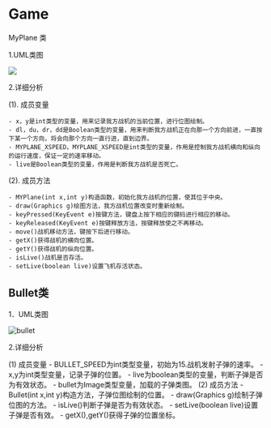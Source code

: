 # Game
MyPlane 类

1.UML类图

![](http://thumbnail0.baidupcs.com/thumbnail/fb0d62a95824dfc599428dc447f54ba9?fid=1817384346-250528-690497777942691&time=1495087200&rt=sh&sign=FDTAER-DCb740ccc5511e5e8fedcff06b081203-GyoYgT2qkPUzgwvqJgSSYWmWkw4%3D&expires=8h&chkv=0&chkbd=0&chkpc=&dp-logid=3191675424964360478&dp-callid=0&size=c710_u400&quality=100)

2.详细分析

 (1). 成员变量
 
    - x，y是int类型的变量，用来记录我方战机的当前位置，进行位图绘制。
    - dl，du，dr，dd是Boolean类型的变量，用来判断我方战机正在向那一个方向前进，一直按下某一个方向，将会向那个方向一直行进，直到边界。
    - MYPLANE_XSPEED，MYPLANE_XSPEED是int类型的变量，作用是控制我方战机横向和纵向的运行速度，保证一定的速率移动。
    - live是Boolean类型的变量，作用是判断我方战机是否死亡。
(2). 成员方法
 
    - MYPlane(int x,int y)构造函数，初始化我方战机的位置，使其位于中央。
    - draw(Graphics g)绘图方法，我方战机位置改变时重新绘制。
    - keyPressed(KeyEvent e)按键方法，键盘上按下相应的键码进行相应的移动。
    - keyReleased(KeyEvent e)按键释放方法，按键释放使之不再移动。
    - move()战机移动方法，键按下后进行移动。
    - getX()获得战机的横向位置。
    - getY()获得战机的纵向位置。
    - isLive()战机是否存活。
    - setLive(boolean live)设置飞机存活状态。 
    
Bullet类
-------
1．UML类图

![bullet][1]


  [1]: http://thumbnail0.baidupcs.com/thumbnail/0dd436eb239b826205d5b0da861473db?fid=1817384346-250528-307662065856761&time=1495090800&rt=sh&sign=FDTAER-DCb740ccc5511e5e8fedcff06b081203-hPhnP15btCvxamjQ2sGalCX/a3o=&expires=8h&chkv=0&chkbd=0&chkpc=&dp-logid=3192471056056753460&dp-callid=0&size=c710_u400&quality=100

2.详细分析

(1) 成员变量
    - BULLET_SPEED为int类型变量，初始为15.战机发射子弹的速率。
    - x,y为int类型变量，记录子弹的位置。
    - live为boolean类型的变量，判断子弹是否为有效状态。
    - bullet为Image类型变量，加载的子弹类图。
(2) 成员方法
    - Bullet(int x,int y)构造方法，子弹位图绘制的位置。
    - draw(Graphics g)绘制子弹位图的方法。
    - isLive()判断子弹是否为有效状态。
    - setLive(boolean live)设置子弹是否有效。
    - getX(),getY()获得子弹的位置坐标。



 
